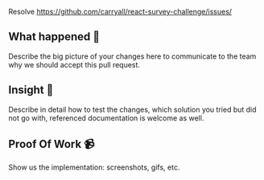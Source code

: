 Resolve https://github.com/carryall/react-survey-challenge/issues/

## What happened 👀

Describe the big picture of your changes here to communicate to the team why we should accept this pull request.

## Insight 📝

Describe in detail how to test the changes, which solution you tried but did not go with, referenced documentation is welcome as well.

## Proof Of Work 📹

Show us the implementation: screenshots, gifs, etc.
